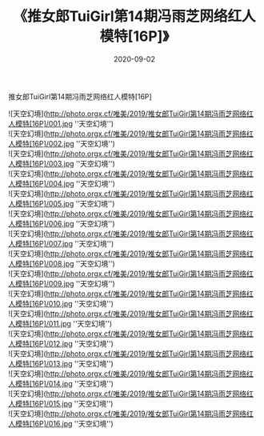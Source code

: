 ﻿---
layout: post
title:  《推女郎TuiGirl第14期冯雨芝网络红人模特[16P]》
date:   2020-09-02
img: http://photo.orgx.cf/唯美/2019/推女郎TuiGirl第14期冯雨芝网络红人模特[16P]/000.jpg
categories: [美女, 清纯, 唯美]
---

推女郎TuiGirl第14期冯雨芝网络红人模特[16P]



![天空幻境](http://photo.orgx.cf/唯美/2019/推女郎TuiGirl第14期冯雨芝网络红人模特[16P]/001.jpg ''天空幻境'') <br>
![天空幻境](http://photo.orgx.cf/唯美/2019/推女郎TuiGirl第14期冯雨芝网络红人模特[16P]/002.jpg ''天空幻境'') <br>
![天空幻境](http://photo.orgx.cf/唯美/2019/推女郎TuiGirl第14期冯雨芝网络红人模特[16P]/003.jpg ''天空幻境'') <br>
![天空幻境](http://photo.orgx.cf/唯美/2019/推女郎TuiGirl第14期冯雨芝网络红人模特[16P]/004.jpg ''天空幻境'') <br>
![天空幻境](http://photo.orgx.cf/唯美/2019/推女郎TuiGirl第14期冯雨芝网络红人模特[16P]/005.jpg ''天空幻境'') <br>
![天空幻境](http://photo.orgx.cf/唯美/2019/推女郎TuiGirl第14期冯雨芝网络红人模特[16P]/006.jpg ''天空幻境'') <br>
![天空幻境](http://photo.orgx.cf/唯美/2019/推女郎TuiGirl第14期冯雨芝网络红人模特[16P]/007.jpg ''天空幻境'') <br>
![天空幻境](http://photo.orgx.cf/唯美/2019/推女郎TuiGirl第14期冯雨芝网络红人模特[16P]/008.jpg ''天空幻境'') <br>
![天空幻境](http://photo.orgx.cf/唯美/2019/推女郎TuiGirl第14期冯雨芝网络红人模特[16P]/009.jpg ''天空幻境'') <br>
![天空幻境](http://photo.orgx.cf/唯美/2019/推女郎TuiGirl第14期冯雨芝网络红人模特[16P]/010.jpg ''天空幻境'') <br>
![天空幻境](http://photo.orgx.cf/唯美/2019/推女郎TuiGirl第14期冯雨芝网络红人模特[16P]/011.jpg ''天空幻境'') <br>
![天空幻境](http://photo.orgx.cf/唯美/2019/推女郎TuiGirl第14期冯雨芝网络红人模特[16P]/012.jpg ''天空幻境'') <br>
![天空幻境](http://photo.orgx.cf/唯美/2019/推女郎TuiGirl第14期冯雨芝网络红人模特[16P]/013.jpg ''天空幻境'') <br>
![天空幻境](http://photo.orgx.cf/唯美/2019/推女郎TuiGirl第14期冯雨芝网络红人模特[16P]/014.jpg ''天空幻境'') <br>
![天空幻境](http://photo.orgx.cf/唯美/2019/推女郎TuiGirl第14期冯雨芝网络红人模特[16P]/015.jpg ''天空幻境'') <br>
![天空幻境](http://photo.orgx.cf/唯美/2019/推女郎TuiGirl第14期冯雨芝网络红人模特[16P]/016.jpg ''天空幻境'') <br>